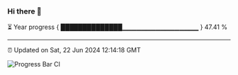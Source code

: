 ### Hi there 👋

⏳ Year progress { ██████████████▁▁▁▁▁▁▁▁▁▁▁▁▁▁▁▁ } 47.41 %

---

⏰ Updated on Sat, 22 Jun 2024 12:14:18 GMT

![Progress Bar CI](https://github.com/Shyam-Makwana/GitHub-Actions-Demo/workflows/Progress%20Bar%20CI/badge.svg)
